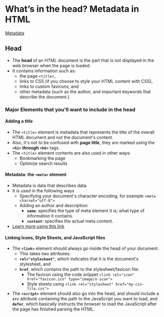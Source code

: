 # What’s in the head? Metadata in HTML

[Metadata](Metadata.html)

## Head

- The **head** of an HTML document is the part that is not displayed in the web browser when the page is loaded.
- It contains information such as:
    - the page ```<title>```,
    - links to CSS (if you choose to style your HTML content with CSS),
    - links to custom favicons, and
    - other metadata (such as the author, and important keywords that describe the document.)

### Major Elements that you'll want to include in the head

#### Adding a title

- The ```<title>``` element is metadata that represents the title of the overall HTML document  and not the document's content.
- Also, it's not to be confused with **page title**, they are marked using the **```<h1>``` through ```<h6>```** tags.
- The ```<title>``` element contents are also used in other ways:
    - Bookmarking the page
    - Optimize search results

#### Metadata: the ```<meta>``` element

- Metadata is data that describes data.
- It is used in the following ways
    - Specifying your document's character encoding, for example ```<meta charset="utf-8">```
    - Adding an author and description:
        - **```name```**: specifies the type of meta element it is; what type of information it contains.
        - **```content```**: specifies the actual meta content.
- [Learn more using this link](https://www.w3schools.com/tags/tag_meta.asp)

#### Linking Icons, Style Sheets, and JavaScript files
- The **```<link>```** element should always go inside the head of your document.
    - This takes two attributes:
    - **```rel="stylesheet"```**, which indicates that it is the document's stylesheet, and
    - **```href```**, which contains the path to the stylesheet/favicon file:
        - The favicon using the code snippet ```<link rel="icon" href="favicon.ico" type="image/x-icon">```
        - Style sheets using ```<link rel="stylesheet" href="my-css-file.css">```
- The **```<script>```** element should also go into the head, and should include a **```src```** attribute containing the path to the JavaScript you want to load, and **```defer```**, which basically instructs the browser to load the JavaScript after the page has finished parsing the HTML.